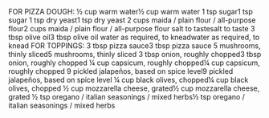 FOR PIZZA DOUGH:
½ cup warm water½ cup warm water
1 tsp sugar1 tsp sugar
1 tsp dry yeast1 tsp dry yeast
2 cups maida / plain flour / all-purpose flour2 cups maida / plain flour / all-purpose flour
salt to tastesalt to taste
3 tbsp olive oil3 tbsp olive oil
water as required, to kneadwater as required, to knead
FOR TOPPINGS:
3 tbsp pizza sauce3 tbsp pizza sauce
5 mushrooms, thinly sliced5 mushrooms, thinly sliced
3 tbsp onion, roughly chopped3 tbsp onion, roughly chopped
¼ cup capsicum, roughly chopped¼ cup capsicum, roughly chopped
9 pickled jalapeños, based on spice level9 pickled jalapeños, based on spice level
¼ cup black olives, chopped¼ cup black olives, chopped
½ cup mozzarella cheese, grated½ cup mozzarella cheese, grated
½ tsp oregano / italian seasonings / mixed herbs½ tsp oregano / italian seasonings / mixed herbs


